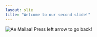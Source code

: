 ```yaml
---
layout: slie
title: "Welcome to our second slide!"
---
```

![Ae Mailaa!](https://www.bing.com/images/search?view=detailV2&ccid=Rf6kttlP&id=89E21A55BEF225FC1A0864933F9535DECB6B0385&thid=OIP.Rf6kttlPDMddgwcYi0U0ugHaHa&mediaurl=https%3a%2f%2filarge.lisimg.com%2fimage%2f7330579%2f740full-hera-pheri-screenshot.jpg&exph=600&expw=600&q=hera+pheri&simid=607987968592004453&FORM=IRPRST&ck=6F1D18A67C7105FFE2323E2F3461F516&selectedIndex=9)
Press left arrow to go back!
